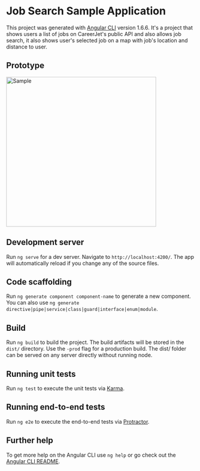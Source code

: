 # Job Search Sample Application

This project was generated with [Angular CLI](https://github.com/angular/angular-cli) version 1.6.6.
It's a project that shows users a list of jobs on CareerJet's public API and also allows job search,
it also shows user's selected job on a map with job's location and distance to user.

## Prototype
<div>
<img src="./JobSearch.gif?raw=true" height="400" alt="Sample">
</div>

## Development server

Run `ng serve` for a dev server. Navigate to `http://localhost:4200/`. The app will automatically reload if you change any of the source files.

## Code scaffolding

Run `ng generate component component-name` to generate a new component. You can also use `ng generate directive|pipe|service|class|guard|interface|enum|module`.

## Build

Run `ng build` to build the project. The build artifacts will be stored in the `dist/` directory. Use the `-prod` flag for a production build.
The dist/ folder can be served on any server directly without running node.

## Running unit tests

Run `ng test` to execute the unit tests via [Karma](https://karma-runner.github.io).

## Running end-to-end tests

Run `ng e2e` to execute the end-to-end tests via [Protractor](http://www.protractortest.org/).

## Further help

To get more help on the Angular CLI use `ng help` or go check out the [Angular CLI README](https://github.com/angular/angular-cli/blob/master/README.md).
